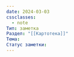 ```yaml
---
date: 2024-03-03
cssclasses:
  - note
Тип: заметка
Раздел: "[[Картотека]]"
Тема: 
Статус заметки: 
---
```

